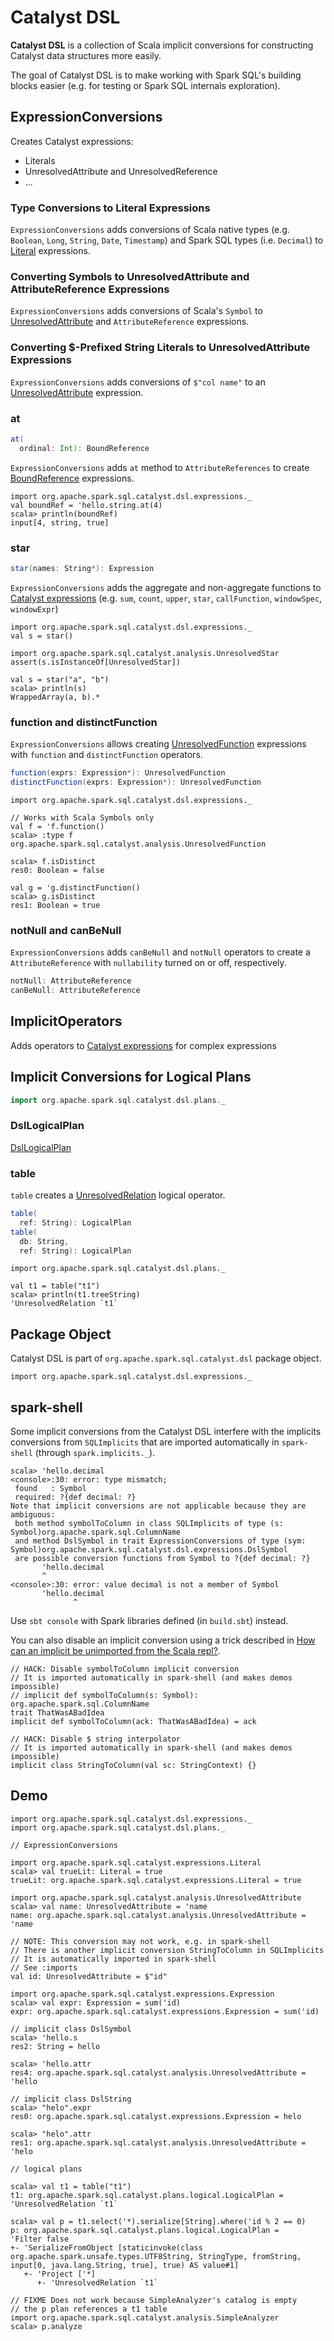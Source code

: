 # Catalyst DSL

**Catalyst DSL** is a collection of Scala implicit conversions for constructing Catalyst data structures more easily.

The goal of Catalyst DSL is to make working with Spark SQL's building blocks easier (e.g. for testing or Spark SQL internals exploration).

## <span id="ExpressionConversions"> ExpressionConversions

Creates Catalyst expressions:

* Literals
* UnresolvedAttribute and UnresolvedReference
* ...

### Type Conversions to Literal Expressions

`ExpressionConversions` adds conversions of Scala native types (e.g. `Boolean`, `Long`, `String`, `Date`, `Timestamp`) and Spark SQL types (i.e. `Decimal`) to [Literal](../expressions/Literal.md) expressions.

### Converting Symbols to UnresolvedAttribute and AttributeReference Expressions

`ExpressionConversions` adds conversions of Scala's `Symbol` to [UnresolvedAttribute](../expressions/UnresolvedAttribute.md) and `AttributeReference` expressions.

### Converting $-Prefixed String Literals to UnresolvedAttribute Expressions

`ExpressionConversions` adds conversions of `$"col name"` to an [UnresolvedAttribute](../expressions/UnresolvedAttribute.md) expression.

### <span id="at"> at

```scala
at(
  ordinal: Int): BoundReference
```

`ExpressionConversions` adds `at` method to `AttributeReferences` to create [BoundReference](../expressions/BoundReference.md) expressions.

```text
import org.apache.spark.sql.catalyst.dsl.expressions._
val boundRef = 'hello.string.at(4)
scala> println(boundRef)
input[4, string, true]
```

### <span id="star"> star

```scala
star(names: String*): Expression
```

`ExpressionConversions` adds the aggregate and non-aggregate functions to [Catalyst expressions](../expressions/Expression.md) (e.g. `sum`, `count`, `upper`, `star`, `callFunction`, `windowSpec`, `windowExpr`)

```text
import org.apache.spark.sql.catalyst.dsl.expressions._
val s = star()

import org.apache.spark.sql.catalyst.analysis.UnresolvedStar
assert(s.isInstanceOf[UnresolvedStar])

val s = star("a", "b")
scala> println(s)
WrappedArray(a, b).*
```

### <span id="function"><span id="distinctFunction"> function and distinctFunction

`ExpressionConversions` allows creating [UnresolvedFunction](../expressions/UnresolvedFunction.md) expressions with `function` and `distinctFunction` operators.

```scala
function(exprs: Expression*): UnresolvedFunction
distinctFunction(exprs: Expression*): UnresolvedFunction
```

```text
import org.apache.spark.sql.catalyst.dsl.expressions._

// Works with Scala Symbols only
val f = 'f.function()
scala> :type f
org.apache.spark.sql.catalyst.analysis.UnresolvedFunction

scala> f.isDistinct
res0: Boolean = false

val g = 'g.distinctFunction()
scala> g.isDistinct
res1: Boolean = true
```

### <span id="DslAttribute"><span id="notNull"><span id="canBeNull"> notNull and canBeNull

`ExpressionConversions` adds `canBeNull` and `notNull` operators to create a `AttributeReference` with `nullability` turned on or off, respectively.

```scala
notNull: AttributeReference
canBeNull: AttributeReference
```

## <span id="ImplicitOperators"> ImplicitOperators

Adds operators to [Catalyst expressions](../expressions/Expression.md) for complex expressions

## <span id="plans"> Implicit Conversions for Logical Plans

```scala
import org.apache.spark.sql.catalyst.dsl.plans._
```

### <span id="DslLogicalPlan"> DslLogicalPlan

[DslLogicalPlan](DslLogicalPlan.md)

### <span id="table"> table

`table` creates a [UnresolvedRelation](../logical-operators/UnresolvedRelation.md) logical operator.

```scala
table(
  ref: String): LogicalPlan
table(
  db: String,
  ref: String): LogicalPlan
```

```text
import org.apache.spark.sql.catalyst.dsl.plans._

val t1 = table("t1")
scala> println(t1.treeString)
'UnresolvedRelation `t1`
```

## Package Object

Catalyst DSL is part of `org.apache.spark.sql.catalyst.dsl` package object.

```text
import org.apache.spark.sql.catalyst.dsl.expressions._
```

## spark-shell

Some implicit conversions from the Catalyst DSL interfere with the implicits conversions from `SQLImplicits` that are imported automatically in `spark-shell` (through `spark.implicits._`).

```text
scala> 'hello.decimal
<console>:30: error: type mismatch;
 found   : Symbol
 required: ?{def decimal: ?}
Note that implicit conversions are not applicable because they are ambiguous:
 both method symbolToColumn in class SQLImplicits of type (s: Symbol)org.apache.spark.sql.ColumnName
 and method DslSymbol in trait ExpressionConversions of type (sym: Symbol)org.apache.spark.sql.catalyst.dsl.expressions.DslSymbol
 are possible conversion functions from Symbol to ?{def decimal: ?}
       'hello.decimal
       ^
<console>:30: error: value decimal is not a member of Symbol
       'hello.decimal
              ^
```

Use `sbt console` with Spark libraries defined (in `build.sbt`) instead.

You can also disable an implicit conversion using a trick described in [How can an implicit be unimported from the Scala repl?](https://stackoverflow.com/q/15592324/1305344).

```text
// HACK: Disable symbolToColumn implicit conversion
// It is imported automatically in spark-shell (and makes demos impossible)
// implicit def symbolToColumn(s: Symbol): org.apache.spark.sql.ColumnName
trait ThatWasABadIdea
implicit def symbolToColumn(ack: ThatWasABadIdea) = ack

// HACK: Disable $ string interpolator
// It is imported automatically in spark-shell (and makes demos impossible)
implicit class StringToColumn(val sc: StringContext) {}
```

## Demo

```text
import org.apache.spark.sql.catalyst.dsl.expressions._
import org.apache.spark.sql.catalyst.dsl.plans._

// ExpressionConversions

import org.apache.spark.sql.catalyst.expressions.Literal
scala> val trueLit: Literal = true
trueLit: org.apache.spark.sql.catalyst.expressions.Literal = true

import org.apache.spark.sql.catalyst.analysis.UnresolvedAttribute
scala> val name: UnresolvedAttribute = 'name
name: org.apache.spark.sql.catalyst.analysis.UnresolvedAttribute = 'name

// NOTE: This conversion may not work, e.g. in spark-shell
// There is another implicit conversion StringToColumn in SQLImplicits
// It is automatically imported in spark-shell
// See :imports
val id: UnresolvedAttribute = $"id"

import org.apache.spark.sql.catalyst.expressions.Expression
scala> val expr: Expression = sum('id)
expr: org.apache.spark.sql.catalyst.expressions.Expression = sum('id)

// implicit class DslSymbol
scala> 'hello.s
res2: String = hello

scala> 'hello.attr
res4: org.apache.spark.sql.catalyst.analysis.UnresolvedAttribute = 'hello

// implicit class DslString
scala> "helo".expr
res0: org.apache.spark.sql.catalyst.expressions.Expression = helo

scala> "helo".attr
res1: org.apache.spark.sql.catalyst.analysis.UnresolvedAttribute = 'helo

// logical plans

scala> val t1 = table("t1")
t1: org.apache.spark.sql.catalyst.plans.logical.LogicalPlan =
'UnresolvedRelation `t1`

scala> val p = t1.select('*).serialize[String].where('id % 2 == 0)
p: org.apache.spark.sql.catalyst.plans.logical.LogicalPlan =
'Filter false
+- 'SerializeFromObject [staticinvoke(class org.apache.spark.unsafe.types.UTF8String, StringType, fromString, input[0, java.lang.String, true], true) AS value#1]
   +- 'Project ['*]
      +- 'UnresolvedRelation `t1`

// FIXME Does not work because SimpleAnalyzer's catalog is empty
// the p plan references a t1 table
import org.apache.spark.sql.catalyst.analysis.SimpleAnalyzer
scala> p.analyze
```
